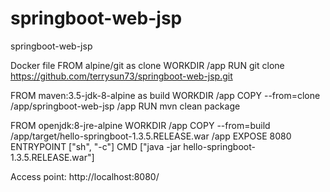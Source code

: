# springboot-web-jsp
springboot-web-jsp


Docker file
FROM alpine/git as clone
WORKDIR /app
RUN git clone https://github.com/terrysun73/springboot-web-jsp.git


FROM maven:3.5-jdk-8-alpine as build
WORKDIR /app
COPY --from=clone /app/springboot-web-jsp /app
RUN mvn clean package


FROM openjdk:8-jre-alpine
WORKDIR /app
COPY --from=build /app/target/hello-springboot-1.3.5.RELEASE.war /app
EXPOSE 8080
ENTRYPOINT ["sh", "-c"]
CMD ["java -jar hello-springboot-1.3.5.RELEASE.war"]

Access point: http://localhost:8080/
